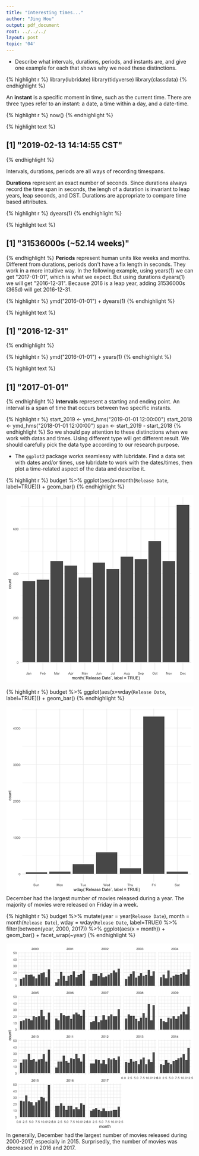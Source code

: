 ```yaml
---
title: "Interesting times..."
author: "Jing Hou"
output: pdf_document
root: ../../../
layout: post
topic: '04'
---
```

- Describe what intervals, durations, periods, and instants are, and give one example for each that shows why we need these distinctions.


{% highlight r %}
library(lubridate)
library(tidyverse)
library(classdata)
{% endhighlight %}

An **instant** is a specific moment in time, such as the current time. There are three types refer to an instant: a date, a time within a day, and a date-time.

{% highlight r %}
now()
{% endhighlight %}



{% highlight text %}
## [1] "2019-02-13 14:14:55 CST"
{% endhighlight %}

Intervals, durations, periods are all ways of recording timespans.    

**Durations** represent an exact number of seconds. Since durations always record the time span in seconds, the lengh of a duration is invariant to leap years, leap seconds, and DST. Durations are appropriate to compare time based attributes.

{% highlight r %}
dyears(1)
{% endhighlight %}



{% highlight text %}
## [1] "31536000s (~52.14 weeks)"
{% endhighlight %}
**Periods** represent human units like weeks and months. Different from durations, periods don't have a fix length in seconds. They work in a more intuitive way. In the following example, using years(1) we can get "2017-01-01", which is what we expect. But using durations dyears(1) we will get "2016-12-31". Because 2016 is a leap year, adding 31536000s (365d) will get 2016-12-31.

{% highlight r %}
ymd("2016-01-01") + dyears(1)
{% endhighlight %}



{% highlight text %}
## [1] "2016-12-31"
{% endhighlight %}



{% highlight r %}
ymd("2016-01-01") + years(1)
{% endhighlight %}



{% highlight text %}
## [1] "2017-01-01"
{% endhighlight %}
**Intervals** represent a starting and ending point. An interval is a span of time that occurs between two specific instants.

{% highlight r %}
start_2019 <- ymd_hms("2019-01-01 12:00:00")
start_2018 <- ymd_hms("2018-01-01 12:00:00")
span <- start_2019 - start_2018
{% endhighlight %}
So we should pay attention to these distinctions when we work with datas and times. Using different type will get different result. We should carefully pick the data type according to our research purpose.


- The `ggplot2` package works seamlessy with lubridate. Find a data set with dates and/or times, use lubridate to work with the dates/times, then plot a time-related aspect of the data and describe it.  


{% highlight r %}
budget %>% ggplot(aes(x=month(`Release Date`, label=TRUE))) + geom_bar()
{% endhighlight %}

![center](../figure/04/HouJing/unnamed-chunk-6-1.png)

{% highlight r %}
budget %>% ggplot(aes(x=wday(`Release Date`, label=TRUE))) + geom_bar()
{% endhighlight %}

![center](../figure/04/HouJing/unnamed-chunk-6-2.png)
December had the largest number of movies released during a year. The majority of movies were released on Friday in a week.


{% highlight r %}
budget %>% 
  mutate(year = year(`Release Date`),
         month = month(`Release Date`),
         wday = wday(`Release Date`, label=TRUE)) %>%
  filter(between(year, 2000, 2017)) %>%
  ggplot(aes(x = month)) + geom_bar() +
  facet_wrap(~year)
{% endhighlight %}

![center](../figure/04/HouJing/unnamed-chunk-7-1.png)
In generally, December had the largest number of movies released during 2000-2017, especially in 2015. Surprisedly, the number of movies was decreased in 2016 and 2017.

